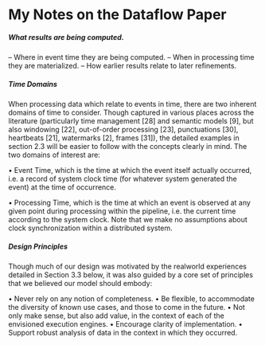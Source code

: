 # My Notes on the Dataflow Paper

##### What results are being computed.
– Where in event time they are being computed.
– When in processing time they are materialized.
– How earlier results relate to later refinements.

##### Time Domains
When processing data which relate to events in time, there are two inherent domains of time to consider. Though captured in various places across the 
literature (particularly time management [28] and semantic models [9], but also windowing [22], out-of-order processing [23], punctuations
[30], heartbeats [21], watermarks [2], frames [31]), the detailed examples in section 2.3 will be easier to follow with the concepts 
clearly in mind. The two domains of interest are:

• Event Time, which is the time at which the event itself actually occurred, i.e. a record of system clock time (for whatever system generated the event) at the
time of occurrence.

• Processing Time, which is the time at which an event is observed at any given point during processing within the pipeline, i.e. the 
current time according to the system clock. Note that we make no assumptions about clock synchronization within a distributed system.


##### Design Principles
Though much of our design was motivated by the realworld experiences detailed in Section 3.3 below, it was also
guided by a core set of principles that we believed our model should embody:

• Never rely on any notion of completeness.
• Be flexible, to accommodate the diversity of known use cases, and those to come in the future.
• Not only make sense, but also add value, in the context of each of the envisioned execution engines.
• Encourage clarity of implementation.
• Support robust analysis of data in the context in which they occurred.

